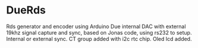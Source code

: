 # DueRds
Rds generator and encoder using Arduino Due internal DAC with external 19khz signal capture and sync, based on Jonas code, using rs232 to setup.
Internal or external sync.
CT group added with i2c rtc chip.
Oled lcd added.


